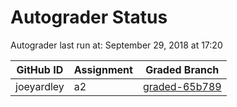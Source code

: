 # Autograder Status
Autograder last run at: September 29, 2018 at 17:20

| GitHub ID | Assignment | Graded Branch |
|-----------|------------|---------------|
| joeyardley | a2 | [graded-65b789](https://github.com/Fall2018COMP401-001/a2-joeyardley/tree/graded-65b789) | 
